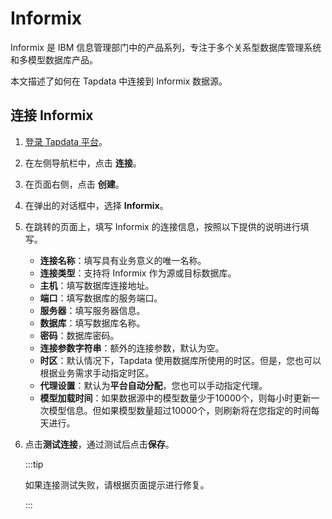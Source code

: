 # Informix

Informix 是 IBM 信息管理部门中的产品系列，专注于多个关系型数据库管理系统和多模型数据库产品。

本文描述了如何在 Tapdata 中连接到 Informix 数据源。

## 连接 Informix

1. [登录 Tapdata 平台](../../user-guide/log-in.md)。

2. 在左侧导航栏中，点击 **连接**。

3. 在页面右侧，点击 **创建**。

4. 在弹出的对话框中，选择 **Informix**。

5. 在跳转的页面上，填写 Informix 的连接信息，按照以下提供的说明进行填写。

    * **连接名称**：填写具有业务意义的唯一名称。
    * **连接类型**：支持将 Informix 作为源或目标数据库。
    * **主机**：填写数据库连接地址。
    * **端口**：填写数据库的服务端口。
    * **服务器**：填写服务器信息。
    * **数据库**：填写数据库名称。
    * **密码**：数据库密码。
    * **连接参数字符串**：额外的连接参数，默认为空。
    * **时区**：默认情况下，Tapdata 使用数据库所使用的时区。但是，您也可以根据业务需求手动指定时区。
    * **代理设置**：默认为**平台自动分配**，您也可以手动指定代理。
    * **模型加载时间**：如果数据源中的模型数量少于10000个，则每小时更新一次模型信息。但如果模型数量超过10000个，则刷新将在您指定的时间每天进行。

6. 点击**测试连接**，通过测试后点击**保存**。

   :::tip

   如果连接测试失败，请根据页面提示进行修复。

   :::
